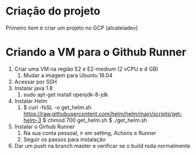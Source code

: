 # Criação do projeto
Primeiro item é criar um projeto no GCP (alcateiadev)

# Criando a VM para o Github Runner
1. Criar uma VM na região E2 e E2-medium (2 vCPU e 4 GB)
   1. Mudar a imagem para Ubuntu 18.04
2. Acessar por SSH
3. Instalar java 1.8
   1. sudo apt-get install openjdk-8-jdk
4. Instalar Helm
   1. $ curl -fsSL -o get_helm.sh https://raw.githubusercontent.com/helm/helm/main/scripts/get-helm-3
      $ chmod 700 get_helm.sh
      $ ./get_helm.sh
5. Instalar o Girhub Runner
   1. Na sua conta pessoal, ir em setting, Actions e Runner
   2. Seguir os passos para instalação
6. Dar um push na branch master e verificar se o build roda normalmente

